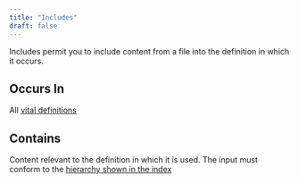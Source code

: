```yaml
---
title: "Includes"
draft: false
---
```


Includes permit you to include content from a file into the definition in which
it occurs. 

## Occurs In
All [vital definitions](vital.md)

## Contains
Content relevant to the definition in which it is used. The input must conform
to the [hierarchy shown in the index](index.md#hierarchy)
